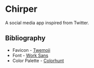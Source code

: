 # Chirper

A social media app inspired from Twitter.

## Bibliography

- Favicon - [Twemoji](https://twemoji.twitter.com/)
- Font - [Work Sans](https://fonts.google.com/specimen/Roboto?query=roboto)
- Color Palette - [Colorhunt](https://colorhunt.co)
